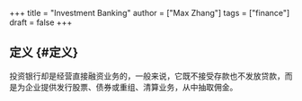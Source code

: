 +++
title = "Investment Banking"
author = ["Max Zhang"]
tags = ["finance"]
draft = false
+++

## 定义 {#定义}

投资银行却是经营直接融资业务的，一般来说，它既不接受存款也不发放贷款，而是为企业提供发行股票、债券或重组、清算业务，从中抽取佣金。
